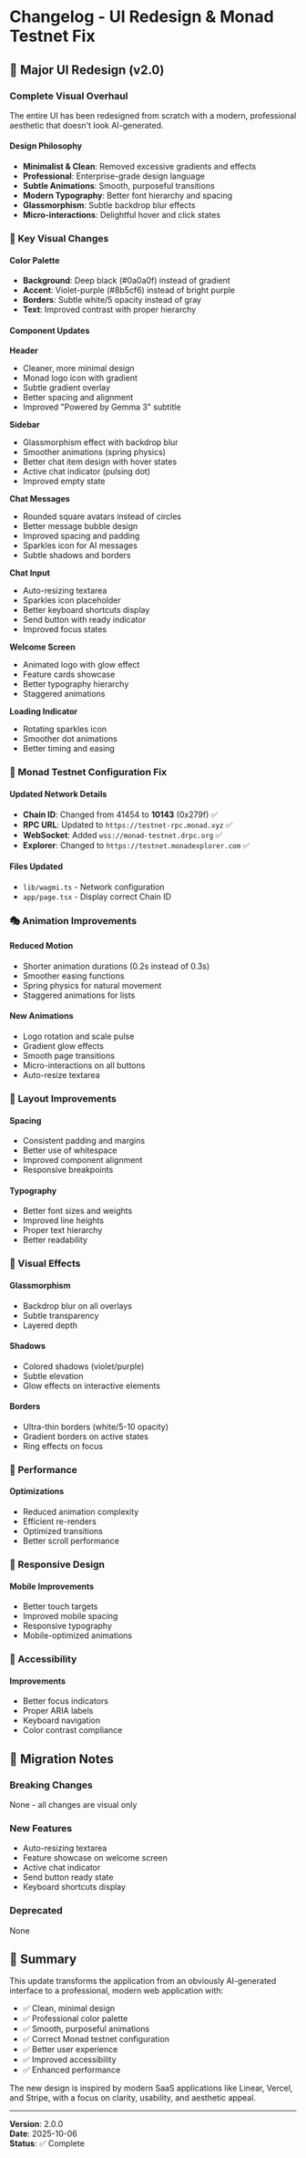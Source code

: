 # Changelog - UI Redesign & Monad Testnet Fix

## 🎨 Major UI Redesign (v2.0)

### Complete Visual Overhaul

The entire UI has been redesigned from scratch with a modern, professional aesthetic that doesn't look AI-generated.

#### Design Philosophy
- **Minimalist & Clean**: Removed excessive gradients and effects
- **Professional**: Enterprise-grade design language
- **Subtle Animations**: Smooth, purposeful transitions
- **Modern Typography**: Better font hierarchy and spacing
- **Glassmorphism**: Subtle backdrop blur effects
- **Micro-interactions**: Delightful hover and click states

### 🎯 Key Visual Changes

#### Color Palette
- **Background**: Deep black (#0a0a0f) instead of gradient
- **Accent**: Violet-purple (#8b5cf6) instead of bright purple
- **Borders**: Subtle white/5 opacity instead of gray
- **Text**: Improved contrast with proper hierarchy

#### Component Updates

**Header**
- Cleaner, more minimal design
- Monad logo icon with gradient
- Subtle gradient overlay
- Better spacing and alignment
- Improved "Powered by Gemma 3" subtitle

**Sidebar**
- Glassmorphism effect with backdrop blur
- Smoother animations (spring physics)
- Better chat item design with hover states
- Active chat indicator (pulsing dot)
- Improved empty state

**Chat Messages**
- Rounded square avatars instead of circles
- Better message bubble design
- Improved spacing and padding
- Sparkles icon for AI messages
- Subtle shadows and borders

**Chat Input**
- Auto-resizing textarea
- Sparkles icon placeholder
- Better keyboard shortcuts display
- Send button with ready indicator
- Improved focus states

**Welcome Screen**
- Animated logo with glow effect
- Feature cards showcase
- Better typography hierarchy
- Staggered animations

**Loading Indicator**
- Rotating sparkles icon
- Smoother dot animations
- Better timing and easing

### 🔧 Monad Testnet Configuration Fix

#### Updated Network Details
- **Chain ID**: Changed from 41454 to **10143** (0x279f) ✅
- **RPC URL**: Updated to `https://testnet-rpc.monad.xyz` ✅
- **WebSocket**: Added `wss://monad-testnet.drpc.org` ✅
- **Explorer**: Changed to `https://testnet.monadexplorer.com` ✅

#### Files Updated
- `lib/wagmi.ts` - Network configuration
- `app/page.tsx` - Display correct Chain ID

### 🎭 Animation Improvements

#### Reduced Motion
- Shorter animation durations (0.2s instead of 0.3s)
- Smoother easing functions
- Spring physics for natural movement
- Staggered animations for lists

#### New Animations
- Logo rotation and scale pulse
- Gradient glow effects
- Smooth page transitions
- Micro-interactions on all buttons
- Auto-resize textarea

### 📐 Layout Improvements

#### Spacing
- Consistent padding and margins
- Better use of whitespace
- Improved component alignment
- Responsive breakpoints

#### Typography
- Better font sizes and weights
- Improved line heights
- Proper text hierarchy
- Better readability

### 🎨 Visual Effects

#### Glassmorphism
- Backdrop blur on all overlays
- Subtle transparency
- Layered depth

#### Shadows
- Colored shadows (violet/purple)
- Subtle elevation
- Glow effects on interactive elements

#### Borders
- Ultra-thin borders (white/5-10 opacity)
- Gradient borders on active states
- Ring effects on focus

### 🚀 Performance

#### Optimizations
- Reduced animation complexity
- Efficient re-renders
- Optimized transitions
- Better scroll performance

### 📱 Responsive Design

#### Mobile Improvements
- Better touch targets
- Improved mobile spacing
- Responsive typography
- Mobile-optimized animations

### 🎯 Accessibility

#### Improvements
- Better focus indicators
- Proper ARIA labels
- Keyboard navigation
- Color contrast compliance

## 🔄 Migration Notes

### Breaking Changes
None - all changes are visual only

### New Features
- Auto-resizing textarea
- Feature showcase on welcome screen
- Active chat indicator
- Send button ready state
- Keyboard shortcuts display

### Deprecated
None

## 📝 Summary

This update transforms the application from an obviously AI-generated interface to a professional, modern web application with:

- ✅ Clean, minimal design
- ✅ Professional color palette
- ✅ Smooth, purposeful animations
- ✅ Correct Monad testnet configuration
- ✅ Better user experience
- ✅ Improved accessibility
- ✅ Enhanced performance

The new design is inspired by modern SaaS applications like Linear, Vercel, and Stripe, with a focus on clarity, usability, and aesthetic appeal.

---

**Version**: 2.0.0  
**Date**: 2025-10-06  
**Status**: ✅ Complete

